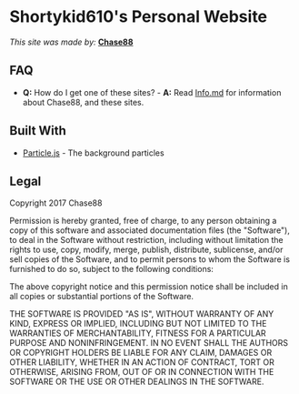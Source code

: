 # Shortykid610's Personal Website

*This site was made by:* [**Chase88**](https://chase88.tk)

## FAQ

* **Q:** How do I get one of these sites? - **A:** Read [Info.md](info.md) for information about Chase88, and these sites.


## Built With

* [Particle.js](https://vincentgarreau.com/particles.js/) - The background particles

## Legal

Copyright 2017 Chase88

Permission is hereby granted, free of charge, to any person obtaining a copy of this software and associated documentation files (the "Software"), to deal in the Software without restriction, including without limitation the rights to use, copy, modify, merge, publish, distribute, sublicense, and/or sell copies of the Software, and to permit persons to whom the Software is furnished to do so, subject to the following conditions:

The above copyright notice and this permission notice shall be included in all copies or substantial portions of the Software.

THE SOFTWARE IS PROVIDED "AS IS", WITHOUT WARRANTY OF ANY KIND, EXPRESS OR IMPLIED, INCLUDING BUT NOT LIMITED TO THE WARRANTIES OF MERCHANTABILITY, FITNESS FOR A PARTICULAR PURPOSE AND NONINFRINGEMENT. IN NO EVENT SHALL THE AUTHORS OR COPYRIGHT HOLDERS BE LIABLE FOR ANY CLAIM, DAMAGES OR OTHER LIABILITY, WHETHER IN AN ACTION OF CONTRACT, TORT OR OTHERWISE, ARISING FROM, OUT OF OR IN CONNECTION WITH THE SOFTWARE OR THE USE OR OTHER DEALINGS IN THE SOFTWARE.
